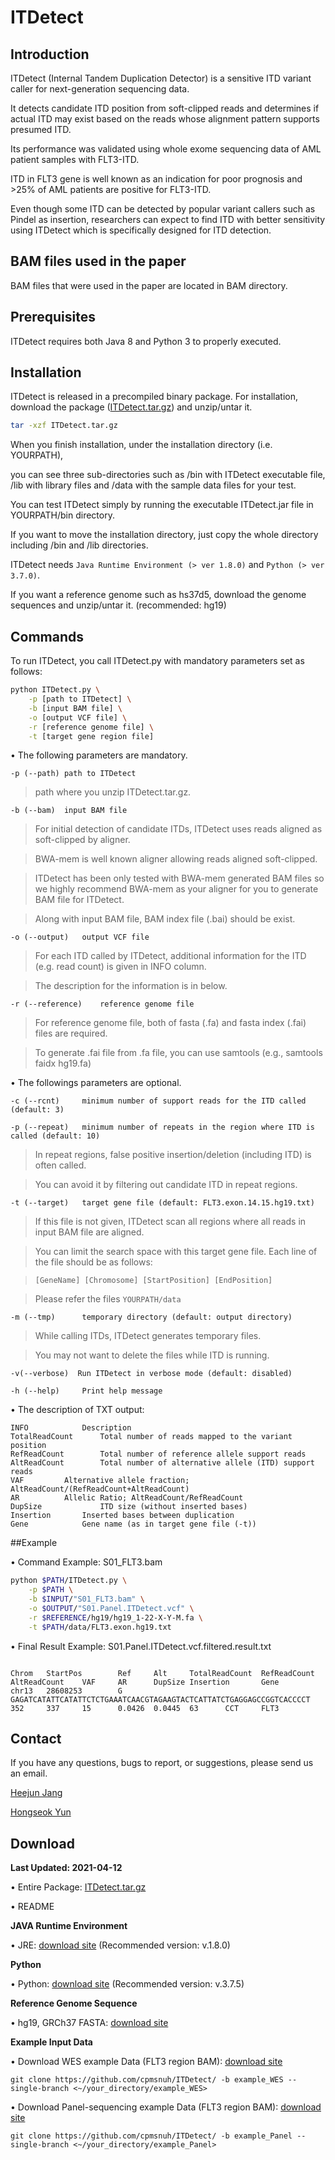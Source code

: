 # ITDetect


## Introduction

ITDetect (Internal Tandem Duplication Detector) is a sensitive ITD variant caller for next-generation sequencing data.

It detects candidate ITD position from soft-clipped reads and determines if actual ITD may exist based on the reads whose alignment pattern supports presumed ITD. 

Its performance was validated using whole exome sequencing data of AML patient samples with FLT3-ITD.

ITD in FLT3 gene is well known as an indication for poor prognosis and >25% of AML patients are positive for FLT3-ITD.

Even though some ITD can be detected by popular variant callers such as Pindel as insertion, researchers can expect to find ITD with better sensitivity using ITDetect which is specifically designed for ITD detection.


## BAM files used in the paper

BAM files that were used in the paper are located in BAM directory.


## Prerequisites

ITDetect requires both Java 8 and Python 3 to properly executed.


## Installation

ITDetect is released in a precompiled binary package. For installation, download the package ([ITDetect.tar.gz](https://github.com/cpmsnuh/ITDetect/blob/main/ITDetect.tar.gz)) and unzip/untar it.

```bash
tar -xzf ITDetect.tar.gz
```

When you finish installation, under the installation directory (i.e. YOURPATH),

you can see three sub-directories such as /bin with ITDetect executable file, /lib with library files and /data with the sample data files for your test.

You can test ITDetect simply by running the executable ITDetect.jar file in YOURPATH/bin directory.

If you want to move the installation directory, just copy the whole directory including /bin and /lib directories.

ITDetect needs `Java Runtime Environment (> ver 1.8.0)` and `Python (> ver 3.7.0)`.

If you want a reference genome such as hs37d5, download the genome sequences and unzip/untar it. (recommended: hg19)


## Commands

To run ITDetect, you call ITDetect.py with mandatory parameters set as follows:

```bash
python ITDetect.py \
	-p [path to ITDetect] \
	-b [input BAM file] \
	-o [output VCF file] \
	-r [reference genome file] \
	-t [target gene region file]
```

•	The following parameters are mandatory.
```
-p (--path)	path to ITDetect
```

> path where you unzip ITDetect.tar.gz.

```
-b (--bam)	input BAM file
```

> For initial detection of candidate ITDs, ITDetect uses reads aligned as soft-clipped by aligner.

> BWA-mem is well known aligner allowing reads aligned soft-clipped.

> ITDetect has been only tested with BWA-mem generated BAM files so we highly recommend BWA-mem as your aligner for you to generate BAM file for ITDetect.

> Along with input BAM file, BAM index file (.bai) should be exist.

```
-o (--output)	output VCF file
```
> For each ITD called by ITDetect, additional information for the ITD (e.g. read count) is given in INFO column.

> The description for the information is in below.

```
-r (--reference)	reference genome file
```
> For reference genome file, both of fasta (.fa) and fasta index (.fai) files are required.

> To generate .fai file from .fa file, you can use samtools 
(e.g., samtools faidx hg19.fa)

•	The followings parameters are optional.

```
-c (--rcnt)     minimum number of support reads for the ITD called (default: 3)
```

```
-p (--repeat)   minimum number of repeats in the region where ITD is called (default: 10)
```

> In repeat regions, false positive insertion/deletion (including ITD) is often called.

> You can avoid it by filtering out candidate ITD in repeat regions.


```
-t (--target)	target gene file (default: FLT3.exon.14.15.hg19.txt)
```

> If this file is not given, ITDetect scan all regions where all reads in input BAM file are aligned.

> You can limit the search space with this target gene file. Each line of the file should be as follows:

> `[GeneName] [Chromosome] [StartPosition] [EndPosition]`

> Please refer the files `YOURPATH/data`

```
-m (--tmp)      temporary directory (default: output directory)
```

> While calling ITDs, ITDetect generates temporary files.

> You may not want to delete the files while ITD is running.

```
-v(--verbose)  Run ITDetect in verbose mode (default: disabled)
```

```
-h (--help)     Print help message
```

•	The description of TXT output:

```
INFO			Description
TotalReadCount	  	Total number of reads mapped to the variant position
RefReadCount		Total number of reference allele support reads
AltReadCount		Total number of alternative allele (ITD) support reads
VAF			Alternative allele fraction; AltReadCount/(RefReadCount+AltReadCount)
AR			Allelic Ratio; AltReadCount/RefReadCount
DupSize		     	ITD size (without inserted bases)
Insertion		Inserted bases between duplication
Gene			Gene name (as in target gene file (-t))
```

##Example

•	Command Example: S01_FLT3.bam

```bash
python $PATH/ITDetect.py \
	-p $PATH \
	-b $INPUT/"S01_FLT3.bam" \
	-o $OUTPUT/"S01.Panel.ITDetect.vcf" \
	-r $REFERENCE/hg19/hg19_1-22-X-Y-M.fa \
	-t $PATH/data/FLT3.exon.hg19.txt
```

•	Final Result Example: S01.Panel.ITDetect.vcf.filtered.result.txt
```

Chrom   StartPos        Ref     Alt     TotalReadCount  RefReadCount    AltReadCount    VAF     AR      DupSize Insertion       Gene
chr13   28608253        G       GAGATCATATTCATATTCTCTGAAATCAACGTAGAAGTACTCATTATCTGAGGAGCCGGTCACCCCT     352     337     15      0.0426  0.0445  63      CCT     FLT3

```

## Contact

If you have any questions, bugs to report, or suggestions, please send us an email.

[Heejun Jang](mailto:starz77@snu.ac.kr)

[Hongseok Yun](mailto:entropy.yun@gmail.com)


## Download

**Last Updated: 2021-04-12**

•	Entire Package: [ITDetect.tar.gz](https://github.com/cpmsnuh/ITDetect/blob/main/ITDetect.tar.gz)

•	README

**JAVA Runtime Environment**

•	JRE: [download site](https://java.com/download/)
	(Recommended version: v.1.8.0)

**Python**

•	Python: [download site](https://www.python.org/downloads/)
	(Recommended version: v.3.7.5)

**Reference Genome Sequence**

•	hg19, GRCh37 FASTA: [download site](https://gatk.broadinstitute.org/hc/en-us/articles/360035890711-GRCh37-hg19-b37-humanG1Kv37-Human-Reference-Discrepancies)

**Example Input Data**

• 	Download WES example Data (FLT3 region BAM): [download site](https://github.com/cpmsnuh/ITDetect/tree/example_WES)
	
	
	git clone https://github.com/cpmsnuh/ITDetect/ -b example_WES --single-branch <~/your_directory/example_WES>
	

• 	Download Panel-sequencing example Data (FLT3 region BAM): [download site](https://github.com/cpmsnuh/ITDetect/tree/example_Panel) 
	
	
	git clone https://github.com/cpmsnuh/ITDetect/ -b example_Panel --single-branch <~/your_directory/example_Panel>
	
